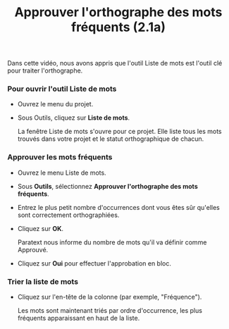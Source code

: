 ﻿---
title: Approuver l'orthographe des mots fréquents (2.1a)
---
Dans cette vidéo, nous avons appris que l'outil Liste de mots est l'outil clé pour traiter l'orthographe.

### Pour ouvrir l'outil Liste de mots

-   Ouvrez le menu du projet.
-   Sous Outils, cliquez sur **Liste de mots**.

    La fenêtre Liste de mots s'ouvre pour ce projet. Elle liste tous les mots trouvés dans votre projet et le statut orthographique de chacun.

### Approuver les mots fréquents

-   Ouvrez le menu Liste de mots.
-   Sous **Outils**, sélectionnez **Approuver l'orthographe des mots fréquents**.
-   Entrez le plus petit nombre d'occurrences dont vous êtes sûr qu'elles sont correctement orthographiées.
-   Cliquez sur **OK**.

    Paratext nous informe du nombre de mots qu'il va définir comme Approuvé.

-   Cliquez sur **Oui** pour effectuer l'approbation en bloc.

### Trier la liste de mots

-   Cliquez sur l'en-tête de la colonne (par exemple, "Fréquence").

    Les mots sont maintenant triés par ordre d'occurrence, les plus fréquents apparaissant en haut de la liste.

